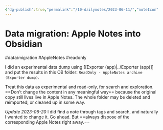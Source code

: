 ```yaml
---
{"dg-publish":true,"permalink":"/10-dailynotes/2023-06-11/","noteIcon":"2"}
---
```


# Data migration: Apple Notes into Obsidian
#data/migration
#AppleNotes 
#readonly

I did an experimental data dump using [[Exporter (app)\|../Exporter (app)]] and put the results in this OB folder: `ReadOnly - AppleNotes archive (Exporter dump)`.

Treat this data as experimental and read-only, for search and exploration. ==Don't change the content in any meaningful way== because the original copy still lives live in Apple Notes. The whole folder may be deleted and reimported, or cleaned up in some way.

*Update 2023-06-20* I did find a note through tags and search, and naturally I wanted to change it. Go ahead. But ==always dispose of the corresponding Apple Notes right away.==